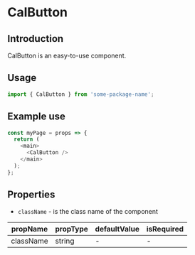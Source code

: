 # CalButton

<!-- STORY -->

## Introduction

CalButton is an easy-to-use component.

## Usage

```javascript
import { CalButton } from 'some-package-name';
```

## Example use

```javascript
const myPage = props => {
  return (
    <main>
      <CalButton />
    </main>
  );
};
```

## Properties

- `className` - is the class name of the component

| propName  | propType | defaultValue | isRequired |
| --------- | -------- | ------------ | ---------- |
| className | string   | -            | -          |
